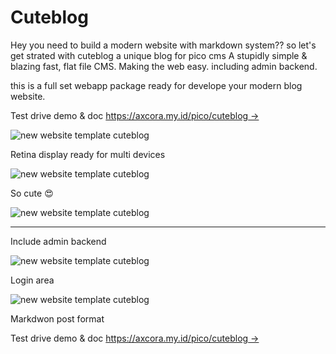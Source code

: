 # Cuteblog

Hey you need to build a modern website with markdown system?? so let's get strated with cuteblog a unique blog for pico cms A stupidly simple & blazing fast, flat file CMS.
Making the web easy. including admin backend.

this is a full set webapp package ready for develope your modern blog website.

Test drive demo & doc [https://axcora.my.id/pico/cuteblog →](https://axcora.my.id/pico/cuteblog/)

![new website template cuteblog](https://blogger.googleusercontent.com/img/b/R29vZ2xl/AVvXsEjN8yLkIPxTbl2vV8C2j3IFu9CFiTwRmSXE1ahdiEs06yXTeJyRSX8NBfmSpkRIDmNAFCeYG-LlOBwgBQrwxb7XRQwQ1xy75pTw0oJ90ikAXqNouNrrqHFP0kQGwiQxuIZ8aRTh27diMojUkJh5HVQB_PgOTkkTm-7k2vjRJrwfkG-MXlN3kZO6pZ8VXw/s1440/cuteblog2.png)

Retina display ready for multi devices

![new website template cuteblog](https://blogger.googleusercontent.com/img/b/R29vZ2xl/AVvXsEjzd07HEnidNa5j6BU0MlfvMtbcADQnRrGBanlEcSWuB8sltgy7JAId6u1TLSvXLErmn-wG55QwWiNcbwx9LQU1V-I1aFgJjm2C0n-K1Ln19y5iN7vzK_LQfqATOrgckXZwLj7J5Etp9Q9A03rPpLH_qjy3ysdsN0iCbuFA2_rPz24Z0c95y6NjjOZwLA/s1440/cuteblog1.png)

So cute 😍

![new website template cuteblog](https://blogger.googleusercontent.com/img/b/R29vZ2xl/AVvXsEiWTKQXcvhBWTQJlrjVOeFnuc2IfvduhYAdq-_UlnP2Q4sU1BXFOwCN2UqBluMZe5QSgyL6VzsiI2-eiiF0Bc9eDsYBlL727y5myprr53AbQfjLBEOaBdmV2tqvev4i2GVBvjFVhJRVwYlvqEzygM5KWSzGU5gV1RY5hUFI5AVCjOJzRcnSa0dtjgVQHg/s1440/cuteblog3.png)

-------

Include admin backend 

![new website template cuteblog](https://blogger.googleusercontent.com/img/b/R29vZ2xl/AVvXsEiu8Jjj7gEUMZY-OGP5ZbLqbyDQLIofywFltulki8GetFz6efC1hQiJ_MzsNB6HwplmCIsonPBpuSimQF0ED_F0QGFYhXaKPvCqe8lsMWNAYVmM2526UforcmuJuuU_Q7qPEs8K51HFDND5C2gtEHGofbEFwz_Lydb0HBUy2nq6TYwSU3bqYQy-YxMNxA/s1366/free%20website%20template%20tema%20gratis%20download%20cuteblog%20(2).png)

Login area

![new website template cuteblog](https://blogger.googleusercontent.com/img/b/R29vZ2xl/AVvXsEjeIbmXY2_fqhWpkBCGjdDf0uubIDeQn7f39SwyMYcjiK_qJPCgiN1aVc84gBmDmXlmV4laI4C2GxUDYAeyqI7lV92ZvdmDvBYIlGklvZQWPvkxgyHMofx9YxM196D5gzsq_BsiP4ytx6US7fNbuzrxjDtrje0Au90Z8OgT7HdSNnUD3dgZa7zmY-P_9g/s1366/free%20website%20template%20tema%20gratis%20download%20cuteblog%20(1).png)

Markdwon post format

Test drive demo & doc [https://axcora.my.id/pico/cuteblog →](https://axcora.my.id/pico/cuteblog/)
